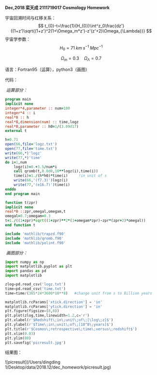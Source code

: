 **Dec,2018   栾天成     2111719017    Cosmology Homework**

宇宙回溯时间与红移关系：
$$
t_{0}-t=\frac{1}{H_{0}}\int^z_0\frac{dz'}{(1+z')\sqrt{(1+z')^2(1+\Omega_m*z')-z'(z'+2)\Omega_{\Lambda}}}
$$
宇宙学参数：
$$
H_{0}=71\;km\;s^{-1}\;Mpc^{-1}
$$

$$
\Omega_m=0.3 \quad\Omega_{\Lambda}=0.7
$$

语言：Fortran95（运算），python3（画图）

代码：

​	*运算部分：*

~~~fortran
program main
implicit none
integer*4,parameter :: num=100
integer*4 :: i
real*8 :: h
real*8,dimension(num) :: time,logz
real*8,parameter :: h0=1/(3.09d17)
external t

h=0.71
open(66,file='logz.txt')
open(77,file='time.txt')
write(66,*)'logz'
write(77,*)'time'
do i=1,num
	logz(i)=0.+3.5/num*i
	call qromb(t,0.0d0,10**logz(i),time(i))
	time(i)=1./(h*h0)*time(i)     !in unit of s
	write(66,'(f7.3)')logz(i)
	write(77,'(e16.7)')time(i)
enddo
end program main

function t(zpr)
implicit none
real*8 ::zpr,omegal,omegam,t
omegal=0.7;omegam=0.3
t=1./((1+zpr)*sqrt((1+zpr)**2*(1+omegam*zpr)-zpr*(zpr+2)*omegal))
end function t

include 'mathlib/trapzd.f90'
include 'mathlib/qromb.f90'
include 'mathlib/polint.f90'

~~~

​	*画图部分：*

~~~python
import numpy as np
import matplotlib.pyplot as plt
import pandas as pd
import matplotlib

zlog=pd.read_csv('logz.txt')
time=pd.read_csv('time.txt')
time=time/(365*24*3600*10**8)   #change unit from s to Billion years

matplotlib.rcParams['xtick.direction'] = 'in'
matplotlib.rcParams['ytick.direction'] = 'in'
plt.figure(figsize=(8,8))
plt.plot(zlog,time,linewidth=1.2,c='r')
plt.xlabel(r'$Redshift\;in\;unit\;of\;[\log\;z]$')
plt.ylabel(r'$Time\;in\;unit\;of\;[10^8\;years]$')
plt.title(r'$Cosmos\;retrospective\;time\;versus\;redshift$')
plt.xlim(0.03)
plt.ylim(80)
plt.savefig('picresult.jpg')

~~~

结果图：

![picresult](/Users/dingding 1/Desktop/data/2018.12/dec_homework/picresult.jpg)



